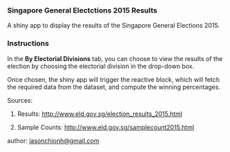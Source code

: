 ### Singapore General Electctions 2015 Results
A shiny app to display the results of the Singapore General Elections 2015.

### Instructions
In the **By Electorial Divisions** tab, you can choose to view the results of the election by choosing the electorial division in the drop-down box.

Once chosen, the shiny app will trigger the reactive block, which will fetch the required data from the dataset, and compute the winning percentages.

Sources:

1. Results: http://www.eld.gov.sg/election_results_2015.html

2. Sample Counts: http://www.eld.gov.sg/samplecount2015.html

author: jasonchionh@gmail.com
